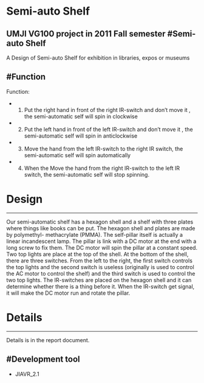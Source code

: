 Semi-auto Shelf 
=======

UMJI VG100 project in 2011 Fall semester
#Semi-auto Shelf
-------------------------------------------------
A Design of Semi-auto Shelf for exhibition in libraries, expos or museums

#Function
---------------------------------------------------
Function:
* 1. Put the right hand in front of the right IR-switch and don’t move it , the semi-automatic self will spin in clockwise
* 2. Put the left hand in front of the left IR-switch and don’t move it , the semi-automatic self will spin in anticlockwise
* 3. Move the hand from the left IR-switch to the right IR switch, the semi-automatic self will spin automatically 
* 4. When the Move the hand from the right IR-switch to the left IR switch, the semi-automatic self will stop spinning. 


# Design
-------------------------------------------------
Our semi-automatic shelf has a hexagon shell and a shelf with three plates where things like books can be put. The hexagon shell and plates are made by polymethyl- methacrylate (PMMA). The self-pillar itself is actually a linear incandescent lamp. The pillar is link with a DC motor at the end with a long screw to fix them. The DC motor will spin the pillar at a constant speed. Two top lights are place at the top of the shell. At the bottom of the shell, there are three switches. From the left to the right, the first switch controls the top lights and the second switch is useless (originally is used to control the AC motor to control the shelf) and the third switch is used to control the two top lights. The IR-switches are placed on the hexagon shell and it can determine whether there is a thing before it. When the IR-switch get signal, it will make the DC motor run and rotate the pillar.


# Details
--------------------------------------------------
Details is in the report document.






#Development tool 
-------------------------------------
* JIAVR_2.1



